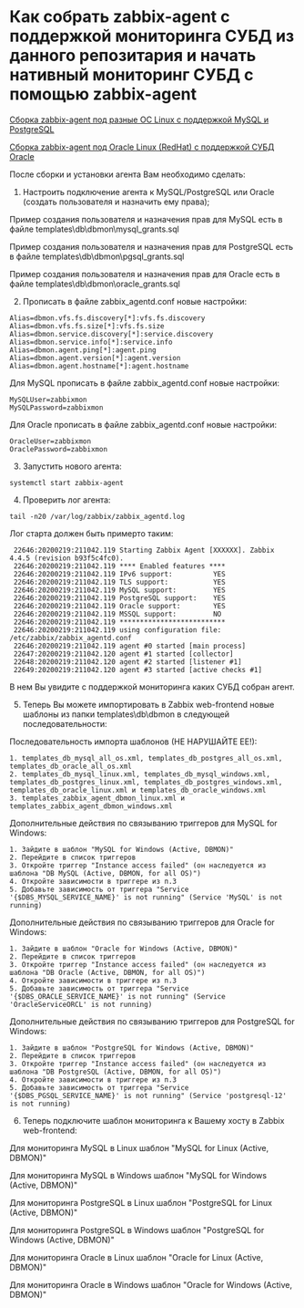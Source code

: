 # Как собрать zabbix-agent с поддержкой мониторинга СУБД из данного репозитария и начать нативный мониторинг СУБД с помощью zabbix-agent

[Сборка zabbix-agent под разные ОС Linux с поддержкой MySQL и PostgreSQL](BUILD_DBMON.ru.md)

[Сборка zabbix-agent под Oracle Linux (RedHat) с поддержкой СУБД Oracle](BUILD_DBMON_ORACLE.ru.md)

После сборки и установки агента Вам необходимо сделать:

1. Настроить подключение агента к MySQL/PostgreSQL или Oracle (создать пользователя и назначить ему права);

Пример создания пользователя и назначения прав для MySQL есть в файле templates\db\dbmon\mysql_grants.sql

Пример создания пользователя и назначения прав для PostgreSQL есть в файле templates\db\dbmon\pgsql_grants.sql

Пример создания пользователя и назначения прав для Oracle есть в файле templates\db\dbmon\oracle_grants.sql

2. Прописать в файле zabbix_agentd.conf новые настройки:

~~~~
Alias=dbmon.vfs.fs.discovery[*]:vfs.fs.discovery
Alias=dbmon.vfs.fs.size[*]:vfs.fs.size
Alias=dbmon.service.discovery[*]:service.discovery
Alias=dbmon.service.info[*]:service.info
Alias=dbmon.agent.ping[*]:agent.ping
Alias=dbmon.agent.version[*]:agent.version
Alias=dbmon.agent.hostname[*]:agent.hostname
~~~~

Для MySQL прописать в файле zabbix_agentd.conf новые настройки:
~~~~
MySQLUser=zabbixmon
MySQLPassword=zabbixmon
~~~~

Для Oracle прописать в файле zabbix_agentd.conf новые настройки:
~~~~
OracleUser=zabbixmon
OraclePassword=zabbixmon
~~~~

3. Запустить нового агента:
~~~~
systemctl start zabbix-agent
~~~~

4. Проверить лог агента:
~~~~
tail -n20 /var/log/zabbix/zabbix_agentd.log
~~~~

Лог старта должен быть примерто таким:
~~~~
 22646:20200219:211042.119 Starting Zabbix Agent [XXXXXX]. Zabbix 4.4.5 (revision b93f5c4fc0).
 22646:20200219:211042.119 **** Enabled features ****
 22646:20200219:211042.119 IPv6 support:          YES
 22646:20200219:211042.119 TLS support:           YES
 22646:20200219:211042.119 MySQL support:         YES
 22646:20200219:211042.119 PostgreSQL support:    YES
 22646:20200219:211042.119 Oracle support:        YES
 22646:20200219:211042.119 MSSQL support:         NO
 22646:20200219:211042.119 **************************
 22646:20200219:211042.119 using configuration file: /etc/zabbix/zabbix_agentd.conf
 22646:20200219:211042.119 agent #0 started [main process]
 22647:20200219:211042.120 agent #1 started [collector]
 22648:20200219:211042.120 agent #2 started [listener #1]
 22649:20200219:211042.120 agent #3 started [active checks #1]
~~~~

В нем Вы увидите с поддержкой мониторинга каких СУБД собран агент.

5. Теперь Вы можете импортировать в Zabbix web-frontend новые шаблоны из папки templates\db\dbmon в следующей последовательности:

Последовательность импорта шаблонов (НЕ НАРУШАЙТЕ ЕЕ!):
~~~~
1. templates_db_mysql_all_os.xml, templates_db_postgres_all_os.xml, templates_db_oracle_all_os.xml
2. templates_db_mysql_linux.xml, templates_db_mysql_windows.xml, templates_db_postgres_linux.xml, templates_db_postgres_windows.xml, templates_db_oracle_linux.xml и templates_db_oracle_windows.xml
3. templates_zabbix_agent_dbmon_linux.xml и templates_zabbix_agent_dbmon_windows.xml
~~~~

Дополнительные действия по связыванию триггеров для MySQL for Windows:
~~~~
1. Зайдите в шаблон "MySQL for Windows (Active, DBMON)"
2. Перейдите в список триггеров
3. Откройте триггер "Instance access failed" (он наследуется из шаблона "DB MySQL (Active, DBMON, for all OS)")
4. Откройте зависимости в триггере из п.3
5. Добавьте зависимость от триггера "Service '{$DBS_MYSQL_SERVICE_NAME}' is not running" (Service 'MySQL' is not running)
~~~~

Дополнительные действия по связыванию триггеров для Oracle for Windows:
~~~~
1. Зайдите в шаблон "Oracle for Windows (Active, DBMON)"
2. Перейдите в список триггеров
3. Откройте триггер "Instance access failed" (он наследуется из шаблона "DB Oracle (Active, DBMON, for all OS)")
4. Откройте зависимости в триггере из п.3
5. Добавьте зависимость от триггера "Service '{$DBS_ORACLE_SERVICE_NAME}' is not running" (Service 'OracleServiceORCL' is not running)
~~~~

Дополнительные действия по связыванию триггеров для PostgreSQL for Windows:
~~~~
1. Зайдите в шаблон "PostgreSQL for Windows (Active, DBMON)"
2. Перейдите в список триггеров
3. Откройте триггер "Instance access failed" (он наследуется из шаблона "DB PostgreSQL (Active, DBMON, for all OS)")
4. Откройте зависимости в триггере из п.3
5. Добавьте зависимость от триггера "Service '{$DBS_PGSQL_SERVICE_NAME}' is not running" (Service 'postgresql-12' is not running)
~~~~

6. Теперь подключите шаблон мониторинга к Вашему хосту в Zabbix web-frontend:

Для мониторинга MySQL в Linux шаблон "MySQL for Linux (Active, DBMON)"

Для мониторинга MySQL в Windows шаблон "MySQL for Windows (Active, DBMON)"

Для мониторинга PostgreSQL в Linux шаблон "PostgreSQL for Linux (Active, DBMON)"

Для мониторинга PostgreSQL в Windows шаблон "PostgreSQL for Windows (Active, DBMON)"

Для мониторинга Oracle в Linux шаблон "Oracle for Linux (Active, DBMON)"

Для мониторинга Oracle в Windows шаблон "Oracle for Windows (Active, DBMON)"

